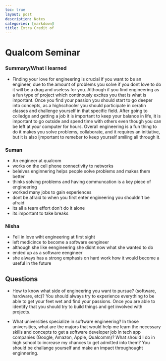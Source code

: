 ```yaml
---
toc: true
layout: post
description: Notes 
categories: [markdown]
title: Extra Credit of 
---
```


# Qualcom Seminar

### Summary/What I learned
- Finding your love for engineering is crucial if you want to be an engineer, due to the amount of problems you solve if you dont love to do it will be a drag and useless for you. Although if you find engineering as a fun type of project which continously excites you that is what is important. Once you find your passion you should start to go deeper into concepts, as a highschooler you should participate in ceratin classes and challenge  yourself in that specific field. After going to colledge and getting a job it is important to keep your balance in life, it is important to go outside and spend time with others even though you can be left at your computer for hours. Overall engineering is a fun thing to do it makes you solve problems, collaborate, and it requires an initiative, but it is also ijmportant to remeber to keep yourself smiling all through it. 

### Suman
- An engineer at qualcom
- works on the cell phone connectivity to networks 
- beleives enginnering helps people solve problems and makes them better 
- thinks solving problems and having communcation is  a key piece of engineering 
- worked  many jobs to gain experiences
- dont be afraid to when you first enter engineering you shouldn't be afraid
- its all a team effort don't do it alone
- its important to take breaks 

### Nisha
- Fell in love wiht engineering at first sight
- left medicince to become a software eengineer 
- although she like eengineering she didnt now what she wanted to do 
- ended up as a software eengineer 
- she always has a strong emphasis on hard work how it would become a useful in the future 

## Questions 
- How to know what side of engineering you want to pursue? (software, hardware, etc)? You should always try to experience everything to be able to get your feet wet and find your passions. Once you are able to identify that you should try to build things and get involved with projects.

- What universities specialize in software engineering? In those universities, what are the majors that would help me learn the necessary skills and concepts to get a software developer job in tech app companies (Google, Amazon, Apple, Qualcomm)? What should I do in high school to increase my chances to get admitted into them? You should be challange yourself and make an impact throughought enginnering.